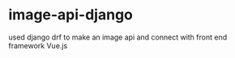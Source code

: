 # image-api-django
used django drf to make an image api and connect with front end framework Vue.js
